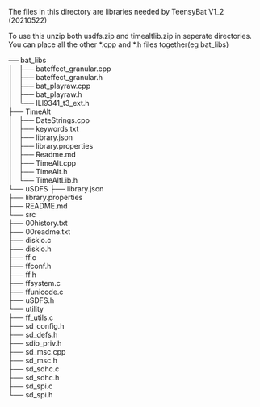 The files in this directory are libraries needed by TeensyBat V1_2 (20210522)

To use this unzip both usdfs.zip and timealtlib.zip in seperate directories. 
You can place all the other *.cpp and *.h files together(eg bat_libs)

── bat_libs<br>
│   ├── bateffect_granular.cpp<br>
│   ├── bateffect_granular.h<br>
│   ├── bat_playraw.cpp<br>
│   ├── bat_playraw.h<br>
│   └── ILI9341_t3_ext.h<br>
├── TimeAlt<br>
│   ├── DateStrings.cpp<br>
│   ├── keywords.txt<br>
│   ├── library.json<br>
│   ├── library.properties<br>
│   ├── Readme.md<br>
│   ├── TimeAlt.cpp<br>
│   ├── TimeAlt.h<br>
│   └── TimeAltLib.h<br>
└── uSDFS
    ├── library.json<br>
    ├── library.properties<br>
    ├── README.md<br>
    └── src<br>
        ├── 00history.txt<br>
        ├── 00readme.txt<br>
        ├── diskio.c<br>
        ├── diskio.h<br>
        ├── ff.c<br>
        ├── ffconf.h<br>
        ├── ff.h<br>
        ├── ffsystem.c<br>
        ├── ffunicode.c<br>
        ├── uSDFS.h<br>
        └── utility<br>
            ├── ff_utils.c<br>
            ├── sd_config.h<br>
            ├── sd_defs.h<br>
            ├── sdio_priv.h<br>
            ├── sd_msc.cpp<br>
            ├── sd_msc.h<br>
            ├── sd_sdhc.c<br>
            ├── sd_sdhc.h<br>
            ├── sd_spi.c<br>
            └── sd_spi.h<br>


